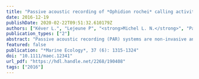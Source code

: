 ```yaml
---
title: "Passive acoustic recording of *Ophidion rochei* calling activity in Calvi Bay (France)"
date: 2016-12-19
publishDate: 2020-02-22T09:51:32.610179Z
authors: ["Kéver L.", "Lejeune P", "<strong>Michel L. N.</strong>", "Parmentier E"]
publication_types: ["2"]
abstract: "Passive acoustic recording (PAR) systems are non-invasive and allow researchers to collect data on large spatial and temporal scales. Since fish sounds are species-specific and repetitive, PAR can provide a large amount of data about spatio-temporal variation in fish distribution and behaviors. *Ophidion rochei* is a sand-dwelling species from Mediterranean and Black Sea meaning the behavior of this discreet nocturnal fish cannot be observed in the field. Fortunately, male *O. rochei* produce long multiple-pulsed calls that are easy to identify. The aim of this study was to determine that male calls are linked to reproduction behaviors. If so, PAR would allow a fine description of the seasonal and daily cycles in *O. rochei* reproduction. A hydrophone was deployed from 18 July 2011 to 21 June 2012 and from 7 June 2013 to 2 July 2013 on a sandy area (42.5801° N, 8.7285° E) in front of the STARESO research station (NW Corsica). Male sounds were obtained only at night from late spring to early fall. The annual sound production period corresponds to the reproductive season of *O. rochei*. Sound production followed diel cycles: it was sustained for the entire night at the beginning of the sound production season but limited to shorter periods in the evening during the second half of the season. These differences in daily and seasonal sound production tempo can be used in future recordings to make inter-annual comparisons and estimate the physiological state of the fish."
featured: false
publication: "*Marine Ecology*, 37 (6): 1315-1324"
doi: "10.1111/maec.12341"
url_pdf: "https://hdl.handle.net/2268/190408"
tags: ["2016"]
---
```



